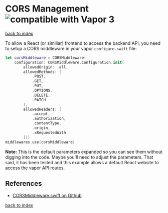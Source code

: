 # CORS Management ![][image-1]

[back to index][1]

To allow a React (or similiar) frontend to access the backend API, you need to setup a CORS middleware in your vapor `configure.swift` file:

```swift
let corsMiddleware = CORSMiddleware(
	configuration: CORSMiddleware.Configuration.init(
		allowedOrigin: .all,
		allowedMethods: [
			.POST,
			.GET,
			.PUT,
			.OPTIONS,
			.DELETE,
			.PATCH
		],
		allowedHeaders: [
			.accept, 
			.authorization, 
			.contentType, 
			.origin, 
			.xRequestedWith
		]))
middlewares.use(corsMiddleware)
```

**Note:** This is the default parameters expanded so you can see them without digging into the code. Maybe you'll need to adjust the parameters. That said, it has been tested and this example allows a default React website to access the vapor API routes.

## References
- [CORSMiddleware.swift on Github][2]

[back to index][3]

[1]:	../README.md
[2]:	https://github.com/vapor/vapor/blob/master/Sources/Vapor/Middleware/CORSMiddleware.swift
[3]:	../README.md

[image-1]:	img/vapor3_20.jpg "compatible with Vapor 3"